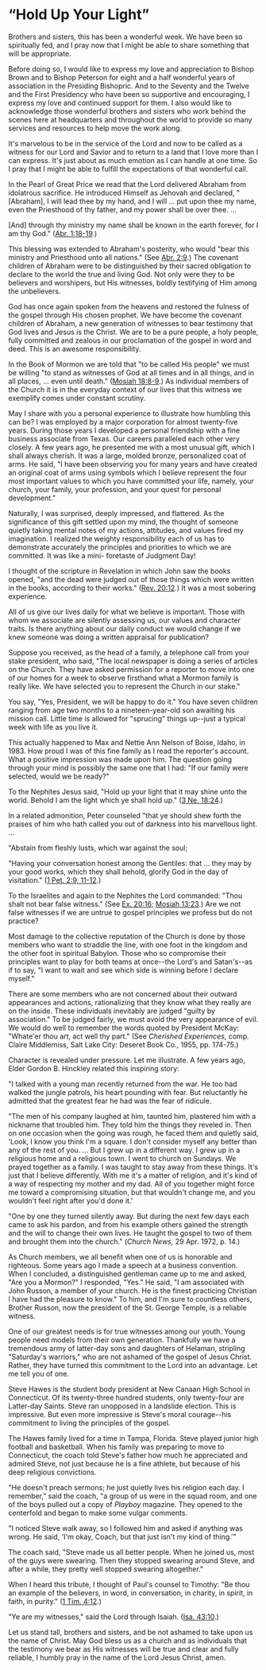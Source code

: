 # “Hold Up Your Light”

Brothers and sisters, this has been a wonderful week. We have been so
spiritually fed, and I pray now that I might be able to share something that
will be appropriate.

Before doing so, I would like to express my love and appreciation to Bishop
Brown and to Bishop Peterson for eight and a half wonderful years of
association in the Presiding Bishopric. And to the Seventy and the Twelve and
the First Presidency who have been so supportive and encouraging, I express my
love and continued support for them. I also would like to acknowledge those
wonderful brothers and sisters who work behind the scenes here at headquarters
and throughout the world to provide so many services and resources to help
move the work along.

It's marvelous to be in the service of the Lord and now to be called as a
witness for our Lord and Savior and to return to a land that I love more than
I can express. It's just about as much emotion as I can handle at one time. So
I pray that I might be able to fulfill the expectations of that wonderful
call.

In the Pearl of Great Price we read that the Lord delivered Abraham from
idolatrous sacrifice. He introduced Himself as Jehovah and declared,
"[Abraham], I will lead thee by my hand, and I will ... put upon thee my name,
even the Priesthood of thy father, and my power shall be over thee. ...

[And] through thy ministry my name shall be known in the earth forever, for I
am thy God." ([Abr.
1:18-19](https://www.lds.org/scriptures/pgp/abr/1.18-19?lang=eng#17).)

This blessing was extended to Abraham's posterity, who would "bear this
ministry and Priesthood unto all nations." (See [Abr.
2:9](https://www.lds.org/scriptures/pgp/abr/2.9?lang=eng#8).) The covenant
children of Abraham were to be distinguished by their sacred obligation to
declare to the world the true and living God. Not only were they to be
believers and worshipers, but His witnesses, boldly testifying of Him among
the unbelievers.

God has once again spoken from the heavens and restored the fulness of the
gospel through His chosen prophet. We have become the covenant children of
Abraham, a new generation of witnesses to bear testimony that God lives and
Jesus is the Christ. We are to be a pure people, a holy people, fully
committed and zealous in our proclamation of the gospel in word and deed. This
is an awesome responsibility.

In the Book of Mormon we are told that "to be called His people" we must be
willing "to stand as witnesses of God at all times and in all things, and in
all places, ... even until death." ([Mosiah
18:8-9](https://www.lds.org/scriptures/bofm/mosiah/18.8-9?lang=eng#7).) As
individual members of the Church it is in the everyday context of our lives
that this witness we exemplify comes under constant scrutiny.

May I share with you a personal experience to illustrate how humbling this can
be? I was employed by a major corporation for almost twenty-five years. During
those years I developed a personal friendship with a fine business associate
from Texas. Our careers paralleled each other very closely. A few years ago,
he presented me with a most unusual gift, which I shall always cherish. It was
a large, molded bronze, personalized coat of arms. He said, "I have been
observing you for many years and have created an original coat of arms using
symbols which I believe represent the four most important values to which you
have committed your life, namely, your church, your family, your profession,
and your quest for personal development."

Naturally, I was surprised, deeply impressed, and flattered. As the
significance of this gift settled upon my mind, the thought of someone quietly
taking mental notes of my actions, attitudes, and values fired my imagination.
I realized the weighty responsibility each of us has to demonstrate accurately
the principles and priorities to which we are committed. It was like a mini-
foretaste of Judgment Day!

I thought of the scripture in Revelation in which John saw the books opened,
"and the dead were judged out of those things which were written in the books,
according to their works." ([Rev.
20:12](https://www.lds.org/scriptures/nt/rev/20.12?lang=eng#11).) It was a
most sobering experience.

All of us give our lives daily for what we believe is important. Those with
whom we associate are silently assessing us, our values and character traits.
Is there anything about our daily conduct we would change if we knew someone
was doing a written appraisal for publication?

Suppose you received, as the head of a family, a telephone call from your
stake president, who said, "The local newspaper is doing a series of articles
on the Church. They have asked permission for a reporter to move into one of
our homes for a week to observe firsthand what a Mormon family is really like.
We have selected you to represent the Church in our stake."

You say, "Yes, President, we will be happy to do it." You have seven children
ranging from age two months to a nineteen-year-old son awaiting his mission
call. Little time is allowed for "sprucing" things up--just a typical week
with life as you live it.

This actually happened to Max and Nettie Ann Nelson of Boise, Idaho, in 1983.
How proud I was of this fine family as I read the reporter's account. What a
positive impression was made upon him. The question going through your mind is
possibly the same one that I had: "If our family were selected, would we be
ready?"

To the Nephites Jesus said, "Hold up your light that it may shine unto the
world. Behold I am the light which ye shall hold up." ([3 Ne.
18:24](https://www.lds.org/scriptures/bofm/3-ne/18.24?lang=eng#23).)

In a related admonition, Peter counseled "that ye should shew forth the
praises of him who hath called you out of darkness into his marvellous light.
...

"Abstain from fleshly lusts, which war against the soul;

"Having your conversation honest among the Gentiles: that ... they may by your
good works, which they shall behold, glorify God in the day of visitation."
([1 Pet. 2:9,
11-12](https://www.lds.org/scriptures/nt/1-pet/2.9%2C11-12?lang=eng#8).)

To the Israelites and again to the Nephites the Lord commanded: "Thou shalt
not bear false witness." (See [Ex.
20:16](https://www.lds.org/scriptures/ot/ex/20.16?lang=eng#15); [Mosiah
13:23](https://www.lds.org/scriptures/bofm/mosiah/13.23?lang=eng#22).) Are we
not false witnesses if we are untrue to gospel principles we profess but do
not practice?

Most damage to the collective reputation of the Church is done by those
members who want to straddle the line, with one foot in the kingdom and the
other foot in spiritual Babylon. Those who so compromise their principles want
to play for both teams at once--the Lord's and Satan's--as if to say, "I want
to wait and see which side is winning before I declare myself."

There are some members who are not concerned about their outward appearances
and actions, rationalizing that they know what they really are on the inside.
These individuals inevitably are judged "guilty by association." To be judged
fairly, we must avoid the very appearance of evil. We would do well to
remember the words quoted by President McKay: "Whate'er thou art, act well thy
part." (See _Cherished Experiences,_ comp. Claire Middlemiss, Salt Lake City:
Deseret Book Co., 1955, pp. 174-75.)

Character is revealed under pressure. Let me illustrate. A few years ago,
Elder Gordon B. Hinckley related this inspiring story:

"I talked with a young man recently returned from the war. He too had walked
the jungle patrols, his heart pounding with fear. But reluctantly he admitted
that the greatest fear he had was the fear of ridicule.

"The men of his company laughed at him, taunted him, plastered him with a
nickname that troubled him. They told him the things they reveled in. Then on
one occasion when the going was rough, he faced them and quietly said, 'Look,
I know you think I'm a square. I don't consider myself any better than any of
the rest of you. ... But I grew up in a different way. I grew up in a religious
home and a religious town. I went to church on Sundays. We prayed together as
a family. I was taught to stay away from these things. It's just that I
believe differently. With me it's a matter of religion, and it's kind of a way
of respecting my mother and my dad. All of you together might force me toward
a compromising situation, but that wouldn't change me, and you wouldn't feel
right after you'd done it.'

"One by one they turned silently away. But during the next few days each came
to ask his pardon, and from his example others gained the strength and the
will to change their own lives. He taught the gospel to two of them and
brought them into the church." (_Church News,_ 29 Apr. 1972, p. 14.)

As Church members, we all benefit when one of us is honorable and righteous.
Some years ago I made a speech at a business convention. When I concluded, a
distinguished gentleman came up to me and asked, "Are you a Mormon?" I
responded, "Yes." He said, "I am associated with John Russon, a member of your
church. He is the finest practicing Christian I have had the pleasure to
know." To him, and I'm sure to countless others, Brother Russon, now the
president of the St. George Temple, is a reliable witness.

One of our greatest needs is for true witnesses among our youth. Young people
need models from their own generation. Thankfully we have a tremendous army of
latter-day sons and daughters of Helaman, stripling "Saturday's warriors," who
are not ashamed of the gospel of Jesus Christ. Rather, they have turned this
commitment to the Lord into an advantage. Let me tell you of one.

Steve Hawes is the student body president at New Canaan High School in
Connecticut. Of its twenty-three hundred students, only twenty-four are
Latter-day Saints. Steve ran unopposed in a landslide election. This is
impressive. But even more impressive is Steve's moral courage--his commitment
to living the principles of the gospel.

The Hawes family lived for a time in Tampa, Florida. Steve played junior high
football and basketball. When his family was preparing to move to Connecticut,
the coach told Steve's father how much he appreciated and admired Steve, not
just because he is a fine athlete, but because of his deep religious
convictions.

"He doesn't preach sermons; he just quietly lives his religion each day. I
remember," said the coach, "a group of us were in the squad room, and one of
the boys pulled out a copy of _Playboy_ magazine. They opened to the
centerfold and began to make some vulgar comments.

"I noticed Steve walk away, so I followed him and asked if anything was wrong.
He said, 'I'm okay, Coach, but that just isn't my kind of thing.'"

The coach said, "Steve made us all better people. When he joined us, most of
the guys were swearing. Then they stopped swearing around Steve, and after a
while, they pretty well stopped swearing altogether."

When I heard this tribute, I thought of Paul's counsel to Timothy: "Be thou an
example of the believers, in word, in conversation, in charity, in spirit, in
faith, in purity." ([1 Tim.
4:12](https://www.lds.org/scriptures/nt/1-tim/4.12?lang=eng#11).)

"Ye are my witnesses," said the Lord through Isaiah. ([Isa.
43:10](https://www.lds.org/scriptures/ot/isa/43.10?lang=eng#9).)

Let us stand tall, brothers and sisters, and be not ashamed to take upon us
the name of Christ. May God bless us as a church and as individuals that the
testimony we bear as His witnesses will be true and clear and fully reliable,
I humbly pray in the name of the Lord Jesus Christ, amen.

